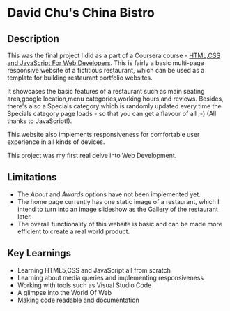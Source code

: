 # David Chu's China Bistro


## Description
This was the final project I did as a part of a Coursera course - [HTML,CSS and JavaScript For Web Developers](https://www.coursera.org/learn/html-css-javascript-for-web-developers/home/welcome). This is fairly a basic multi-page responsive website of a fictitious restaurant, which can be used as a template for building restaurant portfolio websites. 

It showcases the basic features of a restaurant such as main seating area,google location,menu categories,working hours and reviews. Besides, there's also a Specials category which is randomly updated every time the Specials category page loads - so that you can get a flavour of all ;-) (All thanks to JavaScript!). 

This website also implements responsiveness for comfortable user experience in all kinds of devices.

This project was my first real delve into Web Development.

## Limitations
- The *About* and *Awards* options have not been implemented yet.
- The home page currently has one static image of a restaurant, which I intend to turn into an image slideshow as the Gallery of the restaurant later.
- The overall functionality of this website is basic and can be made more efficient to create a real world product.

## Key Learnings
- Learning HTML5,CSS and JavaScript all from scratch
- Learning about media queries and implementing responsiveness
- Working with tools such as Visual Studio Code
- A glimpse into the World Of Web
- Making code readable and documentation

